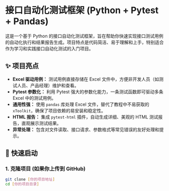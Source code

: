 # 接口自动化测试框架 (Python + Pytest + Pandas)

这是一个基于 Python 的接口自动化测试框架，旨在帮助你快速实现接口测试用例的自动化执行和结果报告生成。项目特点是代码简洁、易于理解和上手，特别适合作为学习和实践接口自动化测试的入门项目。

## ✨ 项目亮点

* **Excel 驱动用例：** 测试用例直接存储在 Excel 文件中，方便非开发人员（如测试人员、产品经理）维护和查看。
* **Pytest 参数化：** 利用 Pytest 强大的参数化能力，一条测试函数即可驱动多条 Excel 中的测试用例。
* **通用性强：** 使用 `pandas` 库处理 Excel 文件，替代了教程中不易获取的 `xToolkit`，确保了项目依赖的易安装和稳定性。
* **HTML 报告：** 集成 `pytest-html` 插件，自动生成详细、美观的 HTML 测试报告，直观展示测试结果。
* **异常处理：** 包含对文件读取、接口请求、参数格式等常见错误的友好处理和提示。

## 🚀 快速启动

### 1. 克隆项目 (如果你上传到 GitHub)

```bash
git clone [你的项目地址]
cd [你的项目目录]